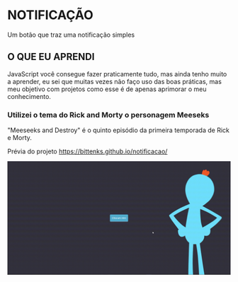 # NOTIFICAÇÃO

Um botão que traz uma notificação simples <br/>
## O QUE EU APRENDI <br/>
JavaScript você consegue fazer praticamente tudo, mas ainda tenho muito a aprender, eu sei que muitas vezes não faço uso das boas práticas, mas meu objetivo com projetos como esse é
de apenas aprimorar o meu conhecimento.
<br/>
### Utilizei o tema do Rick and Morty o personagem Meeseks <br/>
"Meeseeks and Destroy" é o quinto episódio da primeira temporada de Rick e Morty.

Prévia do projeto
https://bittenks.github.io/notificacao/

![alt text](https://github.com/bittenks/notificacao/blob/main/notificacao.gif)
